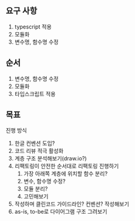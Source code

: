 ## 요구 사항
1. typescript 적용
2. 모듈화
3. 변수명, 함수명 수정

## 순서
1. 변수명, 함수명 수정
2. 모듈화
3. 타입스크립트 적용

## 목표
진행 방식
1. 한글 컨벤션 도입?
2. 코드 리뷰 적극 활성화
3. 계층 구조 분석해보기(draw.io?)
4. 리팩토링이 안전한 순서대로 리팩토링 진행하기
    1. 가장 아래쪽 계층에 위치할 함수 분리?
    2. 변수, 함수명 수정?
    3. 모듈 분리?
    4. 고민해보기
5. 작성하며 클린코드 가이드라인? 컨벤션? 작성해보기
6. as-is, to-be로 다이어그램 구조 그려보기
